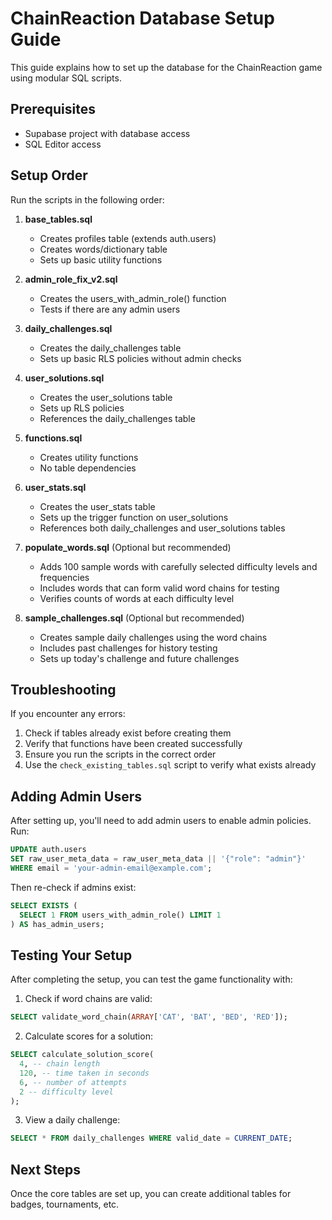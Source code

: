 # ChainReaction Database Setup Guide

This guide explains how to set up the database for the ChainReaction game using modular SQL scripts.

## Prerequisites

- Supabase project with database access
- SQL Editor access

## Setup Order

Run the scripts in the following order:

1. **base_tables.sql**
   - Creates profiles table (extends auth.users)
   - Creates words/dictionary table
   - Sets up basic utility functions

2. **admin_role_fix_v2.sql**
   - Creates the users_with_admin_role() function
   - Tests if there are any admin users

3. **daily_challenges.sql**
   - Creates the daily_challenges table
   - Sets up basic RLS policies without admin checks

4. **user_solutions.sql**
   - Creates the user_solutions table
   - Sets up RLS policies
   - References the daily_challenges table

5. **functions.sql**
   - Creates utility functions
   - No table dependencies

6. **user_stats.sql**
   - Creates the user_stats table
   - Sets up the trigger function on user_solutions
   - References both daily_challenges and user_solutions tables

7. **populate_words.sql** (Optional but recommended)
   - Adds 100 sample words with carefully selected difficulty levels and frequencies
   - Includes words that can form valid word chains for testing
   - Verifies counts of words at each difficulty level

8. **sample_challenges.sql** (Optional but recommended)
   - Creates sample daily challenges using the word chains
   - Includes past challenges for history testing
   - Sets up today's challenge and future challenges

## Troubleshooting

If you encounter any errors:

1. Check if tables already exist before creating them
2. Verify that functions have been created successfully
3. Ensure you run the scripts in the correct order
4. Use the `check_existing_tables.sql` script to verify what exists already

## Adding Admin Users

After setting up, you'll need to add admin users to enable admin policies. Run:

```sql
UPDATE auth.users
SET raw_user_meta_data = raw_user_meta_data || '{"role": "admin"}'
WHERE email = 'your-admin-email@example.com';
```

Then re-check if admins exist:

```sql
SELECT EXISTS (
  SELECT 1 FROM users_with_admin_role() LIMIT 1
) AS has_admin_users;
```

## Testing Your Setup

After completing the setup, you can test the game functionality with:

1. Check if word chains are valid:
```sql
SELECT validate_word_chain(ARRAY['CAT', 'BAT', 'BED', 'RED']);
```

2. Calculate scores for a solution:
```sql
SELECT calculate_solution_score(
  4, -- chain length
  120, -- time taken in seconds
  6, -- number of attempts
  2 -- difficulty level
);
```

3. View a daily challenge:
```sql
SELECT * FROM daily_challenges WHERE valid_date = CURRENT_DATE;
```

## Next Steps

Once the core tables are set up, you can create additional tables for badges, tournaments, etc. 